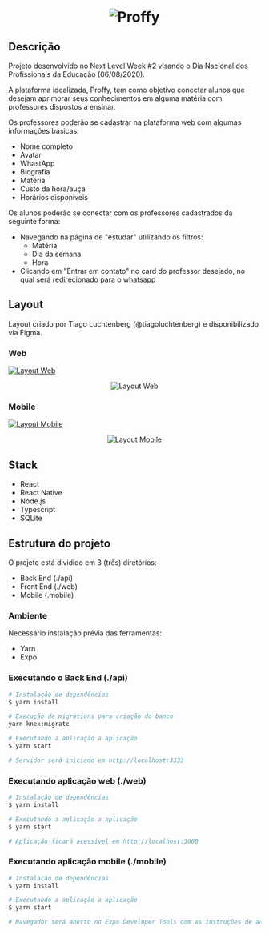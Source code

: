 <h1 align="center">
    <img alt="Proffy" title="Proffy" src="./misc/banner_proffy.png" />
</h1>

## Descrição

Projeto desenvolvido no Next Level Week #2 visando o Dia Nacional dos Profissionais da Educação (06/08/2020).

A plataforma idealizada, Proffy, tem como objetivo conectar alunos que desejam aprimorar seus conhecimentos em alguma matéria com professores dispostos a ensinar.

Os professores poderão se cadastrar na plataforma web com algumas informações básicas:

- Nome completo
- Avatar
- WhastApp
- Biografia
- Matéria
- Custo da hora/auça
- Horários disponíveis

Os alunos poderão se conectar com os professores cadastrados da seguinte forma:

- Navegando na página de "estudar" utilizando os filtros:
  - Matéria
  - Dia da semana
  - Hora
- Clicando em "Entrar em contato" no card do professor desejado, no qual será redirecionado para o whatsapp

## Layout 

Layout criado por Tiago Luchtenberg (@tiagoluchtenberg) e disponibilizado via Figma.

### Web

<a href="https://www.figma.com/file/GHGS126t7WYjnPZdRKChJF/Proffy-Web?node-id=0%3A1">
  <img alt="Layout Web" src="https://img.shields.io/badge/Acessar%20Layout%20-Figma-%2304D361">
</a>

<p align="center">
  <img alt="Layout Web" title="Layout Web" src="./misc/layout-web.png">
</p>

### Mobile

<a href="https://www.figma.com/file/e33KvgUpFdunXxJjHnK7CG/Proffy-Mobile?node-id=0%3A1">
  <img alt="Layout Mobile" src="https://img.shields.io/badge/Acessar%20Layout%20-Figma-%2304D361">
</a>

<p align="center">
  <img alt="Layout Mobile" title="Layout Mobile" src="./misc/layout-mobile.png">
</p>

## Stack

- React
- React Native
- Node.js
- Typescript
- SQLite

## Estrutura do projeto

O projeto está dividido em 3 (três) diretórios:

- Back End (./api)
- Front End (./web)
- Mobile (.mobile)

### Ambiente

Necessário instalação prévia das ferramentas:

- Yarn
- Expo

### Executando o Back End (./api)

```bash
# Instalação de dependências
$ yarn install

# Execução de migrations para criação do banco
yarn knex:migrate

# Executando a aplicação a aplicação
$ yarn start

# Servidor será iniciado em http://localhost:3333 
```

### Executando aplicação web (./web)

```bash
# Instalação de dependências
$ yarn install

# Executando a aplicação a aplicação
$ yarn start

# Aplicação ficará acessível em http://localhost:3000
```

### Executando aplicação mobile (./mobile)

```bash
# Instalação de dependências
$ yarn install

# Executando a aplicação a aplicação
$ yarn start

# Navegador será aberto no Expo Developer Tools com as instruções de acesso
```

